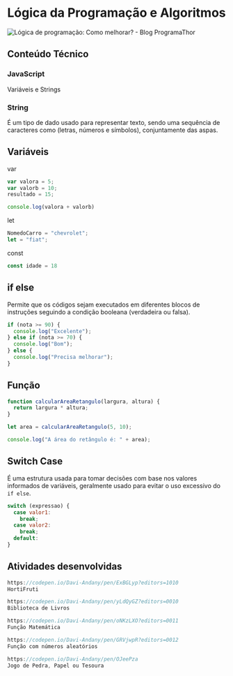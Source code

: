 # Lógica da Programação e Algoritmos
  <img src="https://encrypted-tbn0.gstatic.com/images?q=tbn:ANd9GcStKLViTvR4oAe5fkfEEedwBMIZzw6rSkGzww&amp;s" alt="Lógica de programação: Como melhorar? - Blog ProgramaThor"/>


## Conteúdo Técnico
### JavaScript

Variáveis e Strings  

### String 
É um tipo de dado usado para representar texto, sendo uma sequência de caracteres como (letras, números e símbolos), conjuntamente das aspas.

## Variáveis

var

```js
var valora = 5;
var valorb = 10; 
resultado = 15;

console.log(valora + valorb)
```

let
```js
NomedoCarro = "chevrolet";
let = "fiat"; 
```

const

```js
const idade = 18
```
## if else

Permite que os códigos sejam executados em diferentes blocos de instruções seguindo a condição booleana (verdadeira ou falsa).

```js
if (nota >= 90) {
  console.log("Excelente");
} else if (nota >= 70) {
  console.log("Bom");
} else {
  console.log("Precisa melhorar");
}
```
## Função

```js
function calcularAreaRetangulo(largura, altura) {
  return largura * altura;
}

let area = calcularAreaRetangulo(5, 10);

console.log("A área do retângulo é: " + area);
```


## Switch Case
É uma estrutura usada para tomar decisões com base nos valores informados de variáveis, geralmente usado para evitar o uso excessivo do ```if else```.

```js
switch (expressao) {
  case valor1:
    break;
  case valor2:
    break;
  default:
}
```

## Atividades desenvolvidas

```js
https://codepen.io/Davi-Andany/pen/ExBGLyp?editors=1010
HortiFruti
```
```js
https://codepen.io/Davi-Andany/pen/yLdQyGZ?editors=0010
Biblioteca de Livros
```
```js
https://codepen.io/Davi-Andany/pen/oNKzLXO?editors=0011
Função Matemática
```
```js
https://codepen.io/Davi-Andany/pen/GRVjwpR?editors=0012
Função com números aleatórios
```

```js
https://codepen.io/Davi-Andany/pen/OJeePza
Jogo de Pedra, Papel ou Tesoura
```
